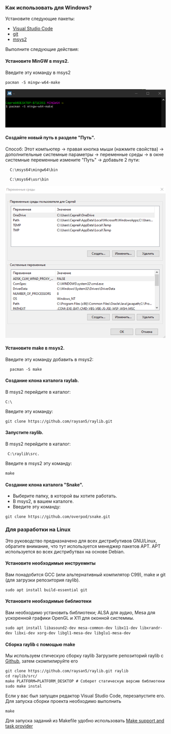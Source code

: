 ### Как использовать для Windows?

Установите следующие пакеты:
 
 * [Visual Studio Code](https://code.visualstudio.com/docs/?dv=win) 
 * [git](https://git-scm.com/) 
 * [msys2](https://www.msys2.org/)
 
Выполните следующие действия:
 
#### Установите MinGW в msys2.
Введите эту команду в msys2 
```
pacman -S mingw-w64-make  
```
![avatar](https://github.com/overpod/snake/blob/main/image/Install_MinGW_in_msys2.PNG?raw=true)

#### Создайте новый путь в разделе "Путь".
Способ: Этот компьютер → правая кнопка мыши (нажмите свойства) → дополнительные системные параметры → переменные среды → в окне системные переменные измените "Путь" → добавьте 2 пути:
```
  C:\msys64\mingw64\bin  
```
```
  C:\msys64\usr\bin
```

![avatar](https://github.com/overpod/snake/blob/main/image/path.PNG?raw=true)

#### Установите make в msys2.
Введите эту команду добавить в msys2:
```
  pacman -S make 
```
#### Создание клона каталога raylab.
В msys2 перейдите в каталог:
```
С:\
```  
Введите эту команду: 
```
git clone https://github.com/raysan5/raylib.git 
```
#### Запустите raylib. 
В msys2 перейдите в каталог:

```
 C:\raylib\src.   
```
Введите в msys2 эту команду:
```
make 
```
#### Создание клона каталога "Snake".
* Выберите папку, в которой вы хотите работать.
* В msys2, в вашем каталоге.
* Введите эту команду:
```
git clone https://github.com/overpod/snake.git  
```



### Для разработки на Linux

Это руководство предназначено для всех дистрибутивов GNU/Linux, обратите внимание, что тут используется менеджер пакетов APT. APT используется во всех дистрибутвах на основе Debian. 

#### Установите необходимые инструемнты

Вам понадобится GCC (или альтернативный компилятор C99), make и git (для загрузки репозитория raylib).

~~~
sudo apt install build-essential git
~~~

#### Установите необходимые библиотеки

Вам необходимо установить библиотеки; ALSA для аудио, Mesa для ускоренной графики OpenGL и X11 для оконной системмы.

~~~
sudo apt install libasound2-dev mesa-common-dev libx11-dev libxrandr-dev libxi-dev xorg-dev libgl1-mesa-dev libglu1-mesa-dev
~~~

#### Сборка raylib с помощью make

Мы используем стическую сборку raylib
Загрузите репозиторий raylib с [Github](https://github.com/raysan5/raylib.git), затем скомпилируйте его
```
git clone https://github.com/raysan5/raylib.git raylib
cd raylib/src/
make PLATFORM=PLATFORM_DESKTOP # Соберет статическую версию библиотеки
sudo make instal
```

Если у вас был запущен редактор Visual Studio Code, перезапустите его.
Для запуска сборки проекта необходимо выполнить
~~~
make
~~~

Для запуска заданий из Makefile удобно использовать
[Make support and task provider](https://marketplace.visualstudio.com/items?itemName=carlos-algms.make-task-provider)
